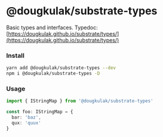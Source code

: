 # @dougkulak/substrate-types
Basic types and interfaces. Typedoc: [https://dougkulak.github.io/substrate/types/](https://dougkulak.github.io/substrate/types/)

### Install
```bash
yarn add @dougkulak/substrate-types --dev
npm i @dougkulak/substrate-types -D
```

### Usage
```typescript
import { IStringMap } from '@dougkulak/substrate-types'

const foo: IStringMap = {
  bar: 'baz',
  qux: 'quux'
} 
```
